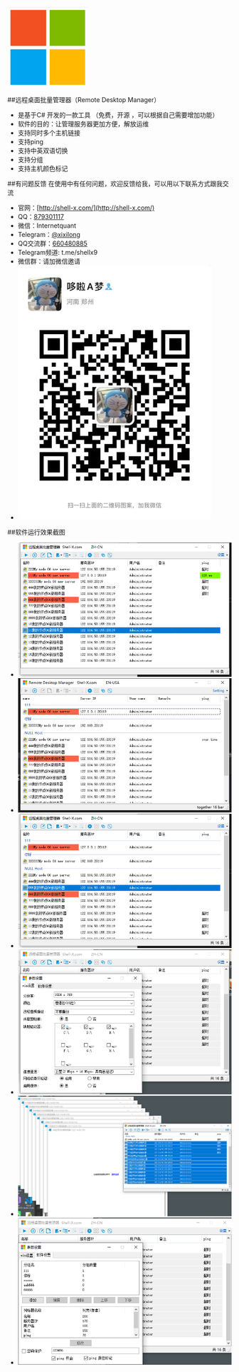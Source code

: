 ![mahua](favicon.png)

##远程桌面批量管理器（Remote Desktop Manager）
* 是基于C# 开发的一款工具 （免费，开源 ，可以根据自己需要增加功能）
* 软件的目的：让管理服务器更加方便，解放运维
* 支持同时多个主机链接
* 支持ping
* 支持中英双语切换
* 支持分组
* 支持主机颜色标记




##有问题反馈
在使用中有任何问题，欢迎反馈给我，可以用以下联系方式跟我交流
* 官网：[http://shell-x.com/](http://shell-x.com/)
* QQ：[879301117](http://wpa.qq.com/msgrd?v=3&uin=879301117&site=qq&menu=yes)
* 微信：Internetquant
* Telegram：[@xixilong](http://twitter.com/xixilong)
* QQ交流群：[660480885](https://qm.qq.com/cgi-bin/qm/qr?k=zI7Up93uxrbtzDRqwIIERFtWdOTpoZHw&amp;jump_from=webapi)
* Telegram频道: t.me/shellx9
* 微信群：请加微信邀请
* ![mahua](my_wx.png)






##软件运行效果截图
* ![mahua](a1.png)
* ![mahua](a1_1.png)
* ![mahua](a2.png)
* ![mahua](a3.png)
* ![mahua](a4.png)
* ![mahua](a5.png)
